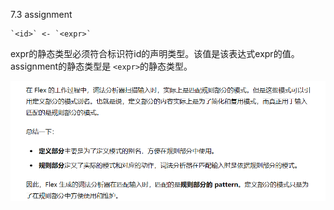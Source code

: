 7.3 assignment

    `<id>` <- `<expr>`

expr的静态类型必须符合标识符id的声明类型。该值是该表达式expr的值。assignment的静态类型是 `<expr>`的静态类型。

![image-20240605151554236](./manual.assets/image-20240605151554236.png)
